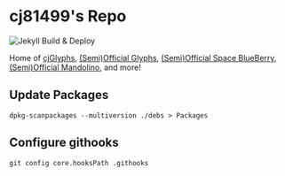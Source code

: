 # cj81499's Repo

![Jekyll Build & Deploy](https://github.com/cj81499/repo2/workflows/Jekyll%20Build%20&%20Deploy/badge.svg)

Home of [cjGlyphs](https://www.reddit.com/r/iOSthemes/comments/2r45jz/custom_glyphsgotham_icons/), [(Semi)Official Glyphs](https://www.reddit.com/r/iOSthemes/comments/3hnz0d/release_semiofficial_glyphs_for_ios_8/), [(Semi)Official Space BlueBerry](https://www.reddit.com/r/iOSthemes/comments/3m29cs/release_semiofficial_space_blueberry_for_ios_8/), [(Semi)Official Mandolino](https://www.reddit.com/r/iOSthemes/comments/3nx516/release_semiofficial_mandolino_for_ios_8/), and more!

## Update Packages

```shell
dpkg-scanpackages --multiversion ./debs > Packages
```

## Configure githooks

```shell
git config core.hooksPath .githooks
```
